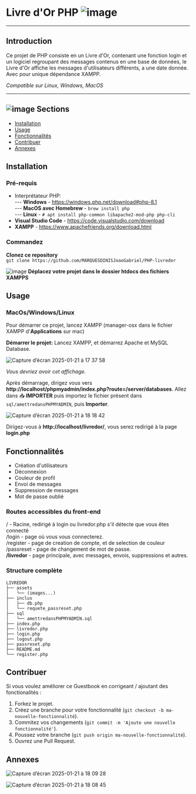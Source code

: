 

# Livre d'Or PHP ![image](https://github.com/user-attachments/assets/8521a928-3ae1-45d5-ac96-380c24d73e3a) <br>

<hr> 

## Introduction


Ce projet de PHP consiste en un Livre d'Or, contenant une fonction login et un logiciel regroupant des messages contenus en une base de données, le Livre d'Or affiche les messages d'utilisateurs différents, a une date donnée. Avec pour unique dépendance XAMPP.<br>

*Compatible sur Linux, Windows, MacOS*
<hr>

## ![image](https://github.com/user-attachments/assets/25f9d619-849f-438d-ab00-1ab0b590caa7) Sections 

- [Installation](#installation)
- [Usage](#usage)
- [Fonctionnalités](#fonctionnalités)
- [Contribuer](#contribuer)
- [Annexes](#annexes)

## Installation
### Pré-requis
- Interprétateur PHP:<br>
  --- **Windows** - https://windows.php.net/download#php-8.1<br>
  --- **MacOS avec Homebrew** - `brew install php`<br>
  --- **Linux** - `# apt install php-common libapache2-mod-php php-cli`<br>
- **Visual Studio Code** - https://code.visualstudio.com/download
- **XAMPP** - https://www.apachefriends.org/download.html

### Commandez

<strong>Clonez ce repository</strong><br>
`git clone https://github.com/MARQUESDINISJoaoGabriel/PHP-livredor`

![image](https://github.com/user-attachments/assets/a0d7887e-62c7-41ea-b5cb-ab9b33876464)
<strong>Déplacez votre projet dans le dossier htdocs des fichiers XAMPPS</strong>

## Usage
### MacOs/Windows/Linux
Pour démarrer ce projet, lancez XAMPP (manager-osx dans le fichier XAMPP d'<strong>Applications</strong> sur mac)

<strong>Démarrer le projet:</strong>
Lancez XAMPP, et démarrez Apache et MySQL Database.

![Capture d’écran 2025-01-21 à 17 37 58](https://github.com/user-attachments/assets/0850c876-18c7-4f3c-af0e-074173d0aa17)

*Vous devriez avoir cet affichage.*<br>

Après démarrage, dirigez vous vers <strong>http://localhost/phpmyadmin/index.php?route=/server/databases</strong>.
Allez dans 📥 **IMPORTER** puis importez le fichier présent dans `sql/amettredansPHPMYADMIN`, puis **Importer**.

![Capture d’écran 2025-01-21 à 18 18 42](https://github.com/user-attachments/assets/17dc26fd-8e4c-422e-a4f3-c2492ed7bd27)

Dirigez-vous à <strong>http://localhost/livredor/</strong>, vous serez redirigé à la page **login.php**

## Fonctionnalités

- Création d'utilisateurs
- Déconnexion
- Couleur de profil
- Envoi de messages
- Suppression de messages
- Mot de passe oublié

### Routes accessibles du front-end<br>
/ - Racine, redirigé à login ou livredor.php s'il détecte que vous êtes connecté<br>
/login - page où vous vous connecterez.<br>
/register - page de creation de compte, et de selection de couleur<br>
/passreset - page de changement de mot de passe.<br>
**/livredor** - page principale, avec messages, envois, suppressions et autres.<br>

### Structure complète
```
LIVREDOR
├── assets
│   └── (images...)
├── inclus
│   ├── db.php
│   └── requete_passreset.php
├── sql
│   └── amettredansPHPMYADMIN.sql
├── index.php
├── livredor.php
├── login.php
├── logout.php
├── passreset.php
├── README.md
└── register.php
```
## Contribuer

Si vous voulez améliorer ce Guestbook en corrigeant / ajoutant des fonctionalités : 

1. Forkez le projet.
2. Créez une branche pour votre fonctionnalité (`git checkout -b ma-nouvelle-fonctionnalité`).
3. Commitez vos changements (`git commit -m 'Ajoute une nouvelle fonctionnalité'`).
4. Poussez votre branche (`git push origin ma-nouvelle-fonctionnalité`).
5. Ouvrez une Pull Request.

## Annexes
![Capture d’écran 2025-01-21 à 18 09 28](https://github.com/user-attachments/assets/a3b01c17-d6d2-4aa1-a81d-e6d6f9915112)

![Capture d’écran 2025-01-21 à 18 08 45](https://github.com/user-attachments/assets/8d71373b-e2cc-4da7-a358-3f320f619cf1)
